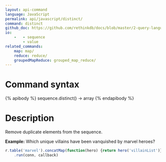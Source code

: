 ```yaml
---
layout: api-command 
language: JavaScript
permalink: api/javascript/distinct/
command: distinct 
github_doc: https://github.com/rethinkdb/docs/blob/master/2-query-language/api/javascript/aggregation/distinct.md
io:
    -   - sequence
        - value
related_commands:
    map: map/
    reduce: reduce/
    groupedMapReduce: grouped_map_reduce/
---
```


# Command syntax #

{% apibody %}
sequence.distinct() &rarr; array
{% endapibody %}

# Description #

Remove duplicate elements from the sequence.

__Example:__ Which unique villains have been vanquished by marvel heroes?

```js
r.table('marvel').concatMap(function(hero) {return hero('villainList')}).distinct()
    .run(conn, callback)
```
